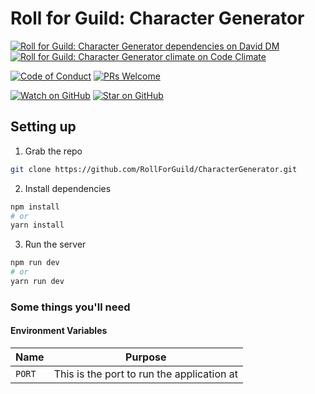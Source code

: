 # Roll for Guild: Character Generator

[![Roll for Guild: Character Generator dependencies on David DM][daviddm-badge]][daviddm]
[![Roll for Guild: Character Generator climate on Code Climate][codeclimate-badge]][codeclimate]

[![Code of Conduct][code-of-conduct-badge]][code-of-conduct]
[![PRs Welcome][prs-badge]][prs]

[![Watch on GitHub][github-watch-badge]][github-watch]
[![Star on GitHub][github-star-badge]][github-star]

## Setting up

1. Grab the repo
```bash
git clone https://github.com/RollForGuild/CharacterGenerator.git
```

2. Install dependencies
```bash
npm install
# or
yarn install
```

3. Run the server
```bash
npm run dev
# or
yarn run dev
```

### Some things you'll need

#### Environment Variables

| Name                      | Purpose |
|---------------------------|---------|
| `PORT`                    | This is the port to run the application at |

[code-of-conduct]: CODE_OF_CONDUCT.md
[code-of-conduct-badge]: https://img.shields.io/badge/code%20of-conduct-ff69b4.svg?style=flat-square
[codeclimate]: https://codeclimate.com/github/RollForGuild/CharacterGenerator.com
[codeclimate-badge]: https://img.shields.io/codeclimate/github/RollForGuild/CharacterGenerator.svg?style=flat-square
[coveralls]: https://coveralls.io/github/RollForGuild/CharacterGenerator
[coveralls-badge]: https://img.shields.io/coveralls/RollForGuild/CharacterGenerator.svg?style=flat-square
[daviddm]: https://david-dm.org/RollForGuild/CharacterGenerator
[daviddm-badge]: https://img.shields.io/david/RollForGuild/CharacterGenerator.svg?style=flat-square
[github-watch]: https://github.com/RollForGuild/CharacterGenerator/watchers
[github-watch-badge]: https://img.shields.io/github/watchers/RollForGuild/CharacterGenerator.svg?style=social
[github-star]: https://github.com/RollForGuild/CharacterGenerator/stargazers
[github-star-badge]: https://img.shields.io/github/stars/RollForGuild/CharacterGenerator.svg?style=social
[prs]: CONTRIBUTING.md
[prs-badge]: https://img.shields.io/badge/PRs-welcome-brightgreen.svg?style=flat-square
[travisci]: https://travis-ci.org/RollForGuild/CharacterGenerator
[travisci-badge]: https://img.shields.io/travis/RollForGuild/CharacterGenerator/develop.svg?style=flat-square
